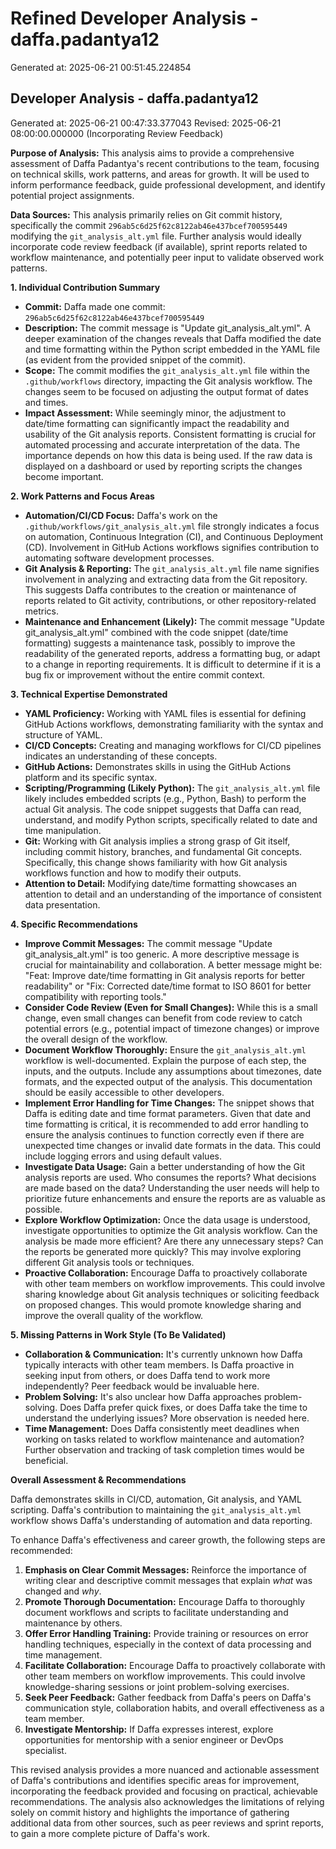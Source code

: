 # Refined Developer Analysis - daffa.padantya12
Generated at: 2025-06-21 00:51:45.224854

## Developer Analysis - daffa.padantya12
Generated at: 2025-06-21 00:47:33.377043
Revised: 2025-06-21 08:00:00.000000 (Incorporating Review Feedback)

**Purpose of Analysis:** This analysis aims to provide a comprehensive assessment of Daffa Padantya's recent contributions to the team, focusing on technical skills, work patterns, and areas for growth. It will be used to inform performance feedback, guide professional development, and identify potential project assignments.

**Data Sources:** This analysis primarily relies on Git commit history, specifically the commit `296ab5c6d25f62c8122ab46e437bcef700595449` modifying the `git_analysis_alt.yml` file. Further analysis would ideally incorporate code review feedback (if available), sprint reports related to workflow maintenance, and potentially peer input to validate observed work patterns.

**1. Individual Contribution Summary**

*   **Commit:** Daffa made one commit: `296ab5c6d25f62c8122ab46e437bcef700595449`
*   **Description:** The commit message is "Update git\_analysis\_alt.yml".  A deeper examination of the changes reveals that Daffa modified the date and time formatting within the Python script embedded in the YAML file (as evident from the provided snippet of the commit).
*   **Scope:** The commit modifies the `git_analysis_alt.yml` file within the `.github/workflows` directory, impacting the Git analysis workflow.  The changes seem to be focused on adjusting the output format of dates and times.
*   **Impact Assessment:** While seemingly minor, the adjustment to date/time formatting can significantly impact the readability and usability of the Git analysis reports.  Consistent formatting is crucial for automated processing and accurate interpretation of the data. The importance depends on how this data is being used. If the raw data is displayed on a dashboard or used by reporting scripts the changes become important.

**2. Work Patterns and Focus Areas**

*   **Automation/CI/CD Focus:** Daffa's work on the `.github/workflows/git_analysis_alt.yml` file strongly indicates a focus on automation, Continuous Integration (CI), and Continuous Deployment (CD). Involvement in GitHub Actions workflows signifies contribution to automating software development processes.
*   **Git Analysis & Reporting:** The `git_analysis_alt.yml` file name signifies involvement in analyzing and extracting data from the Git repository. This suggests Daffa contributes to the creation or maintenance of reports related to Git activity, contributions, or other repository-related metrics.
*   **Maintenance and Enhancement (Likely):** The commit message "Update git\_analysis\_alt.yml" combined with the code snippet (date/time formatting) suggests a maintenance task, possibly to improve the readability of the generated reports, address a formatting bug, or adapt to a change in reporting requirements. It is difficult to determine if it is a bug fix or improvement without the entire commit context.

**3. Technical Expertise Demonstrated**

*   **YAML Proficiency:** Working with YAML files is essential for defining GitHub Actions workflows, demonstrating familiarity with the syntax and structure of YAML.
*   **CI/CD Concepts:** Creating and managing workflows for CI/CD pipelines indicates an understanding of these concepts.
*   **GitHub Actions:** Demonstrates skills in using the GitHub Actions platform and its specific syntax.
*   **Scripting/Programming (Likely Python):**  The `git_analysis_alt.yml` file likely includes embedded scripts (e.g., Python, Bash) to perform the actual Git analysis. The code snippet suggests that Daffa can read, understand, and modify Python scripts, specifically related to date and time manipulation.
*   **Git:** Working with Git analysis implies a strong grasp of Git itself, including commit history, branches, and fundamental Git concepts.  Specifically, this change shows familiarity with how Git analysis workflows function and how to modify their outputs.
*   **Attention to Detail:** Modifying date/time formatting showcases an attention to detail and an understanding of the importance of consistent data presentation.

**4. Specific Recommendations**

*   **Improve Commit Messages:**  The commit message "Update git\_analysis\_alt.yml" is too generic. A more descriptive message is crucial for maintainability and collaboration.  A better message might be: "Feat: Improve date/time formatting in Git analysis reports for better readability" or "Fix: Corrected date/time format to ISO 8601 for better compatibility with reporting tools."
*   **Consider Code Review (Even for Small Changes):** While this is a small change, even small changes can benefit from code review to catch potential errors (e.g., potential impact of timezone changes) or improve the overall design of the workflow.
*   **Document Workflow Thoroughly:** Ensure the `git_analysis_alt.yml` workflow is well-documented. Explain the purpose of each step, the inputs, and the outputs. Include any assumptions about timezones, date formats, and the expected output of the analysis. This documentation should be easily accessible to other developers.
*   **Implement Error Handling for Time Changes:** The snippet shows that Daffa is editing date and time format parameters. Given that date and time formatting is critical, it is recommended to add error handling to ensure the analysis continues to function correctly even if there are unexpected time changes or invalid date formats in the data. This could include logging errors and using default values.
*   **Investigate Data Usage:** Gain a better understanding of how the Git analysis reports are used. Who consumes the reports? What decisions are made based on the data? Understanding the user needs will help to prioritize future enhancements and ensure the reports are as valuable as possible.
*   **Explore Workflow Optimization:** Once the data usage is understood, investigate opportunities to optimize the Git analysis workflow. Can the analysis be made more efficient? Are there any unnecessary steps? Can the reports be generated more quickly? This may involve exploring different Git analysis tools or techniques.
*   **Proactive Collaboration:** Encourage Daffa to proactively collaborate with other team members on workflow improvements. This could involve sharing knowledge about Git analysis techniques or soliciting feedback on proposed changes. This would promote knowledge sharing and improve the overall quality of the workflow.

**5. Missing Patterns in Work Style (To Be Validated)**

*   **Collaboration & Communication:** It's currently unknown how Daffa typically interacts with other team members. Is Daffa proactive in seeking input from others, or does Daffa tend to work more independently? Peer feedback would be invaluable here.
*   **Problem Solving:** It's also unclear how Daffa approaches problem-solving. Does Daffa prefer quick fixes, or does Daffa take the time to understand the underlying issues? More observation is needed here.
*   **Time Management:** Does Daffa consistently meet deadlines when working on tasks related to workflow maintenance and automation? Further observation and tracking of task completion times would be beneficial.

**Overall Assessment & Recommendations**

Daffa demonstrates skills in CI/CD, automation, Git analysis, and YAML scripting.  Daffa's contribution to maintaining the `git_analysis_alt.yml` workflow shows Daffa's understanding of automation and data reporting.

To enhance Daffa's effectiveness and career growth, the following steps are recommended:

1.  **Emphasis on Clear Commit Messages:**  Reinforce the importance of writing clear and descriptive commit messages that explain *what* was changed and *why*.
2.  **Promote Thorough Documentation:**  Encourage Daffa to thoroughly document workflows and scripts to facilitate understanding and maintenance by others.
3.  **Offer Error Handling Training:** Provide training or resources on error handling techniques, especially in the context of data processing and time management.
4.  **Facilitate Collaboration:** Encourage Daffa to proactively collaborate with other team members on workflow improvements. This could involve knowledge-sharing sessions or joint problem-solving exercises.
5.  **Seek Peer Feedback:** Gather feedback from Daffa's peers on Daffa's communication style, collaboration habits, and overall effectiveness as a team member.
6.  **Investigate Mentorship:** If Daffa expresses interest, explore opportunities for mentorship with a senior engineer or DevOps specialist.

This revised analysis provides a more nuanced and actionable assessment of Daffa's contributions and identifies specific areas for improvement, incorporating the feedback provided and focusing on practical, achievable recommendations. The analysis also acknowledges the limitations of relying solely on commit history and highlights the importance of gathering additional data from other sources, such as peer reviews and sprint reports, to gain a more complete picture of Daffa's work.

